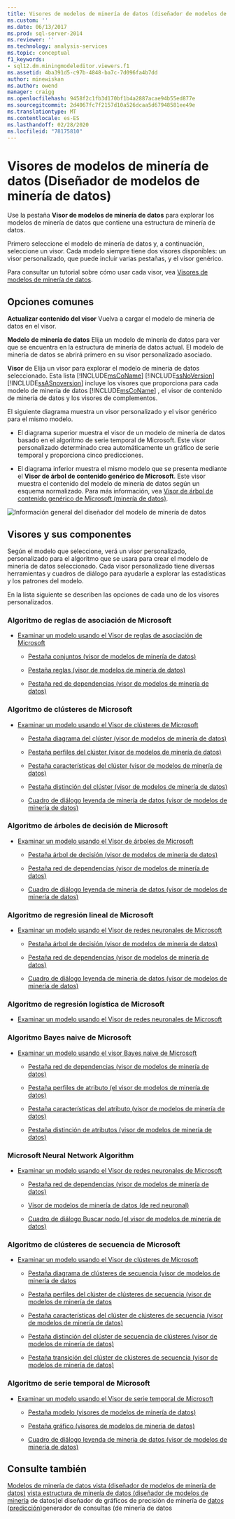```yaml
---
title: Visores de modelos de minería de datos (diseñador de modelos de minería de datos) | Microsoft Docs
ms.custom: ''
ms.date: 06/13/2017
ms.prod: sql-server-2014
ms.reviewer: ''
ms.technology: analysis-services
ms.topic: conceptual
f1_keywords:
- sql12.dm.miningmodeleditor.viewers.f1
ms.assetid: 4ba391d5-c97b-4848-ba7c-7d096fa4b7dd
author: minewiskan
ms.author: owend
manager: craigg
ms.openlocfilehash: 9458f2c1fb3d170bf1b4a2887acae94b55ed877e
ms.sourcegitcommit: 2d4067fc7f2157d10a526dcaa5d67948581ee49e
ms.translationtype: MT
ms.contentlocale: es-ES
ms.lasthandoff: 02/28/2020
ms.locfileid: "78175810"
---
```

# <a name="mining-model-viewers-data-mining-model-designer"></a>Visores de modelos de minería de datos (Diseñador de modelos de minería de datos)
  Use la pestaña **Visor de modelos de minería de datos** para explorar los modelos de minería de datos que contiene una estructura de minería de datos.

 Primero seleccione el modelo de minería de datos y, a continuación, seleccione un visor. Cada modelo siempre tiene dos visores disponibles: un visor personalizado, que puede incluir varias pestañas, y el visor genérico.

 Para consultar un tutorial sobre cómo usar cada visor, vea [Visores de modelos de minería de datos](data-mining/data-mining-model-viewers.md).

## <a name="common-options"></a>Opciones comunes
 **Actualizar contenido del visor** Vuelva a cargar el modelo de minería de datos en el visor.

 **Modelo de minería de datos** Elija un modelo de minería de datos para ver que se encuentra en la estructura de minería de datos actual. El modelo de minería de datos se abrirá primero en su visor personalizado asociado.

 **Visor** de Elija un visor para explorar el modelo de minería de datos seleccionado. Esta lista [!INCLUDE[msCoName](../includes/msconame-md.md)] [!INCLUDE[ssNoVersion](../includes/ssnoversion-md.md)] [!INCLUDE[ssASnoversion](../includes/ssasnoversion-md.md)] incluye los visores que proporciona para cada modelo de minería de datos [!INCLUDE[msCoName](../includes/msconame-md.md)] , el visor de contenido de minería de datos y los visores de complementos.

 El siguiente diagrama muestra un visor personalizado y el visor genérico para el mismo modelo.

-   El diagrama superior muestra el visor de un modelo de minería de datos basado en el algoritmo de serie temporal de Microsoft. Este visor personalizado determinado crea automáticamente un gráfico de serie temporal y proporciona cinco predicciones.

-   El diagrama inferior muestra el mismo modelo que se presenta mediante el **Visor de árbol de contenido genérico de Microsoft**. Este visor muestra el contenido del modelo de minería de datos según un esquema normalizado. Para más información, vea [Visor de árbol de contenido genérico de Microsoft &#40;minería de datos&#41;](microsoft-generic-content-tree-viewer-data-mining.md).

 ![Información general del diseñador del modelo de minería de datos](media/generic-mining-model-tab1.gif "Información general del diseñador del modelo de minería de datos")

## <a name="viewers-and-their-components"></a>Visores y sus componentes
 Según el modelo que seleccione, verá un visor personalizado, personalizado para el algoritmo que se usara para crear el modelo de minería de datos seleccionado. Cada visor personalizado tiene diversas herramientas y cuadros de diálogo para ayudarle a explorar las estadísticas y los patrones del modelo.

 En la lista siguiente se describen las opciones de cada uno de los visores personalizados.

### <a name="microsoft-association-rules-algorithm"></a>Algoritmo de reglas de asociación de Microsoft

-   [Examinar un modelo usando el Visor de reglas de asociación de Microsoft](data-mining/browse-a-model-using-the-microsoft-association-rules-viewer.md)

    -   [Pestaña conjuntos &#40;visor de modelos de minería de datos&#41;](itemsets-tab-mining-model-viewer.md)

    -   [Pestaña reglas &#40;visor de modelos de minería de datos&#41;](rules-tab-mining-model-viewer.md)

    -   [Pestaña red de dependencias &#40;visor de modelos de minería de datos&#41;](dependency-network-tab-mining-model-viewer.md)

### <a name="microsoft-clustering-algorithm"></a>Algoritmo de clústeres de Microsoft

-   [Examinar un modelo usando el Visor de clústeres de Microsoft](data-mining/browse-a-model-using-the-microsoft-cluster-viewer.md)

    -   [Pestaña diagrama del clúster &#40;visor de modelos de minería de datos&#41;](cluster-diagram-tab-mining-model-viewer.md)

    -   [Pestaña perfiles del clúster &#40;visor de modelos de minería de datos&#41;](cluster-profiles-tab-mining-model-viewer.md)

    -   [Pestaña características del clúster &#40;visor de modelos de minería de datos&#41;](cluster-characteristics-tab-mining-model-viewer.md)

    -   [Pestaña distinción del clúster &#40;visor de modelos de minería de datos&#41;](cluster-discrimination-tab-mining-model-viewer.md)

    -   [Cuadro de diálogo leyenda de minería de datos &#40;visor de modelos de minería de datos&#41;](mining-legend-dialog-box-mining-model-viewer.md)

### <a name="microsoft-decision-tree-algorithm"></a>Algoritmo de árboles de decisión de Microsoft

-   [Examinar un modelo usando el Visor de árboles de Microsoft](data-mining/browse-a-model-using-the-microsoft-tree-viewer.md)

    -   [Pestaña árbol de decisión &#40;visor de modelos de minería de datos&#41;](decision-tree-tab-mining-model-viewer.md)

    -   [Pestaña red de dependencias &#40;visor de modelos de minería de datos&#41;](dependency-network-tab-mining-model-viewer.md)

    -   [Cuadro de diálogo leyenda de minería de datos &#40;visor de modelos de minería de datos&#41;](mining-legend-dialog-box-mining-model-viewer.md)

### <a name="microsoft-linear-regression-algorithm"></a>Algoritmo de regresión lineal de Microsoft

-   [Examinar un modelo usando el Visor de redes neuronales de Microsoft](data-mining/browse-a-model-using-the-microsoft-neural-network-viewer.md)

    -   [Pestaña árbol de decisión &#40;visor de modelos de minería de datos&#41;](decision-tree-tab-mining-model-viewer.md)

    -   [Pestaña red de dependencias &#40;visor de modelos de minería de datos&#41;](dependency-network-tab-mining-model-viewer.md)

    -   [Cuadro de diálogo leyenda de minería de datos &#40;visor de modelos de minería de datos&#41;](mining-legend-dialog-box-mining-model-viewer.md)

### <a name="microsoft-logistic-regression-algorithm"></a>Algoritmo de regresión logística de Microsoft

-   [Examinar un modelo usando el Visor de redes neuronales de Microsoft](data-mining/browse-a-model-using-the-microsoft-neural-network-viewer.md)

### <a name="microsoft-nave-bayes-algorithm"></a>Algoritmo Bayes naive de Microsoft

-   [Examinar un modelo usando el visor Bayes naive de Microsoft](data-mining/browse-a-model-using-the-microsoft-naive-bayes-viewer.md)

    -   [Pestaña red de dependencias &#40;visor de modelos de minería de datos&#41;](dependency-network-tab-mining-model-viewer.md)

    -   [Pestaña perfiles de atributo &#40;el visor de modelos de minería de datos&#41;](attribute-profiles-tab-mining-model-viewer.md)

    -   [Pestaña características del atributo &#40;visor de modelos de minería de datos&#41;](attribute-characteristics-tab-mining-model-viewer.md)

    -   [Pestaña distinción de atributos &#40;visor de modelos de minería de datos&#41;](attribute-discrimination-tab-mining-model-viewer.md)

### <a name="microsoft-neural-network-algorithm"></a>Microsoft Neural Network Algorithm

-   [Examinar un modelo usando el Visor de redes neuronales de Microsoft](data-mining/browse-a-model-using-the-microsoft-neural-network-viewer.md)

    -   [Pestaña red de dependencias &#40;visor de modelos de minería de datos&#41;](dependency-network-tab-mining-model-viewer.md)

    -   [Visor de modelos de minería de datos &#40;de red neuronal&#41;](neural-network-mining-model-viewer.md)

    -   [Cuadro de diálogo Buscar nodo &#40;el visor de modelos de minería de datos&#41;](find-node-dialog-box-mining-model-viewer.md)

### <a name="microsoft-sequence-clustering-algorithm"></a>Algoritmo de clústeres de secuencia de Microsoft

-   [Examinar un modelo usando el Visor de clústeres de Microsoft](data-mining/browse-a-model-using-the-microsoft-sequence-cluster-viewer.md)

    -   [Pestaña diagrama de clústeres de secuencia &#40;visor de modelos de minería de datos](sequence-clustering-cluster-diagram-tab-mining-model-viewer.md)

    -   [Pestaña perfiles del clúster de clústeres de secuencia &#40;visor de modelos de minería de datos](sequence-clustering-cluster-profiles-tab-mining-model-viewer.md)

    -   [Pestaña características del clúster de clústeres de secuencia &#40;visor de modelos de minería de datos&#41;](sequence-clustering-cluster-characteristics-tab-mining-model-viewer.md)

    -   [Pestaña distinción del clúster de secuencia de clústeres &#40;visor de modelos de minería de datos&#41;](sequence-clustering-cluster-discrimination-tab-mining-model-viewer.md)

    -   [Pestaña transición del clúster de clústeres de secuencia &#40;visor de modelos de minería de datos&#41;](sequence-clustering-cluster-transition-tab-mining-model-viewer.md)

### <a name="microsoft-time-series-algorithm"></a>Algoritmo de serie temporal de Microsoft

-   [Examinar un modelo usando el Visor de serie temporal de Microsoft](data-mining/browse-a-model-using-the-microsoft-time-series-viewer.md)

    -   [Pestaña modelo &#40;visores de modelos de minería de datos&#41;](model-tab-mining-model-viewers.md)

    -   [Pestaña gráfico &#40;visores de modelos de minería de datos&#41;](chart-tab-mining-model-viewers.md)

    -   [Cuadro de diálogo leyenda de minería de datos &#40;visor de modelos de minería de datos&#41;](mining-legend-dialog-box-mining-model-viewer.md)

## <a name="see-also"></a>Consulte también
 [Modelos de minería de datos vista &#40;diseñador de modelos de minería de datos&#41;](mining-models-view-data-mining-model-designer.md) [vista estructura de minería de datos &#40;diseñador de modelos de minería](mining-structure-view-data-mining-model-designer.md) de datos&#41;el diseñador de gráficos de precisión de minería de [datos](mining-accuracy-chart-designer-data-mining.md) &#40;[predicción](prediction-query-builder-data-mining.md)&#41;generador de consultas &#40;de minería de datos


